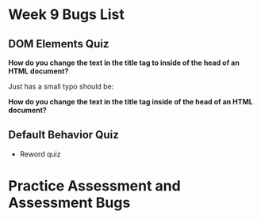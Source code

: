 # Week 9 Bugs List

## DOM Elements Quiz

 **How do you change the text in the title tag to inside of the head of an HTML document?**

Just has a small typo should be:

**How do you change the text in the title tag inside of the head of an HTML document?**


## **Default Behavior Quiz**

 * Reword quiz

# Practice Assessment and Assessment Bugs
